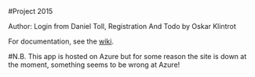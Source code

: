 #Project 2015

Author: Login from Daniel Toll, Registration And Todo by Oskar Klintrot

For documentation, see the [wiki](https://github.com/OskarKlintrotSkolarbeteWP14/1dv608-Project/wiki/).

#N.B. This app is hosted on Azure but for some reason the site is down at the moment, something seems to be wrong at Azure!
